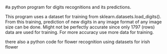 #a python program for digits recognitions and its predictions.

This program uses a dataset for training from sklearn.datasets.load_digits(). From this training, prediction of new digits in any image format of any image size can be done. Might not be perfectly accurate since only 1797 (rows) data are used for training. For more accuracy use more data for training.

there also a python code for flower recognition using datasets for irish flower

